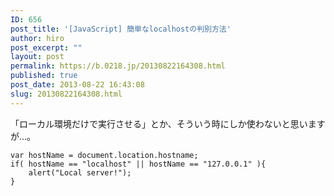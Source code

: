```yaml
---
ID: 656
post_title: '[JavaScript] 簡単なlocalhostの判別方法'
author: hiro
post_excerpt: ""
layout: post
permalink: https://b.0218.jp/20130822164308.html
published: true
post_date: 2013-08-22 16:43:08
slug: 20130822164308.html
---
```

「ローカル環境だけで実行させる」とか、そういう時にしか使わないと思いますが…。
<!--more-->
<pre class="language-javascript"><code>var hostName = document.location.hostname;
if( hostName == "localhost" || hostName == "127.0.0.1" ){
    alert("Local server!");
}</code></pre>